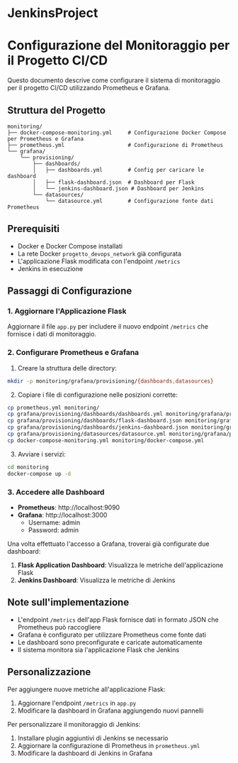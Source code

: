 # JenkinsProject

# Configurazione del Monitoraggio per il Progetto CI/CD

Questo documento descrive come configurare il sistema di monitoraggio per il progetto CI/CD utilizzando Prometheus e Grafana.

## Struttura del Progetto

```
monitoring/
├── docker-compose-monitoring.yml     # Configurazione Docker Compose per Prometheus e Grafana
├── prometheus.yml                    # Configurazione di Prometheus
└── grafana/
    └── provisioning/
        ├── dashboards/
        │   ├── dashboards.yml        # Config per caricare le dashboard
        │   ├── flask-dashboard.json  # Dashboard per Flask
        │   └── jenkins-dashboard.json # Dashboard per Jenkins
        └── datasources/
            └── datasource.yml        # Configurazione fonte dati Prometheus
```

## Prerequisiti

- Docker e Docker Compose installati
- La rete Docker `progetto_devops_network` già configurata
- L'applicazione Flask modificata con l'endpoint `/metrics`
- Jenkins in esecuzione

## Passaggi di Configurazione

### 1. Aggiornare l'Applicazione Flask

Aggiornare il file `app.py` per includere il nuovo endpoint `/metrics` che fornisce i dati di monitoraggio.

### 2. Configurare Prometheus e Grafana

1. Creare la struttura delle directory:

```bash
mkdir -p monitoring/grafana/provisioning/{dashboards,datasources}
```

2. Copiare i file di configurazione nelle posizioni corrette:

```bash
cp prometheus.yml monitoring/
cp grafana/provisioning/dashboards/dashboards.yml monitoring/grafana/provisioning/dashboards/
cp grafana/provisioning/dashboards/flask-dashboard.json monitoring/grafana/provisioning/dashboards/
cp grafana/provisioning/dashboards/jenkins-dashboard.json monitoring/grafana/provisioning/dashboards/
cp grafana/provisioning/datasources/datasource.yml monitoring/grafana/provisioning/datasources/
cp docker-compose-monitoring.yml monitoring/docker-compose.yml
```

3. Avviare i servizi:

```bash
cd monitoring
docker-compose up -d
```

### 3. Accedere alle Dashboard

- **Prometheus**: http://localhost:9090
- **Grafana**: http://localhost:3000
  - Username: admin
  - Password: admin

Una volta effettuato l'accesso a Grafana, troverai già configurate due dashboard:
1. **Flask Application Dashboard**: Visualizza le metriche dell'applicazione Flask
2. **Jenkins Dashboard**: Visualizza le metriche di Jenkins

## Note sull'implementazione

- L'endpoint `/metrics` dell'app Flask fornisce dati in formato JSON che Prometheus può raccogliere
- Grafana è configurato per utilizzare Prometheus come fonte dati
- Le dashboard sono preconfigurate e caricate automaticamente
- Il sistema monitora sia l'applicazione Flask che Jenkins

## Personalizzazione

Per aggiungere nuove metriche all'applicazione Flask:
1. Aggiornare l'endpoint `/metrics` in `app.py`
2. Modificare la dashboard in Grafana aggiungendo nuovi pannelli

Per personalizzare il monitoraggio di Jenkins:
1. Installare plugin aggiuntivi di Jenkins se necessario
2. Aggiornare la configurazione di Prometheus in `prometheus.yml`
3. Modificare la dashboard di Jenkins in Grafana
